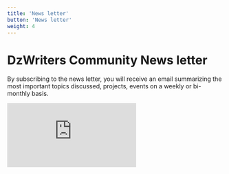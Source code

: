 ```yaml
---
title: 'News letter'
button: 'News letter'
weight: 4
---
```


# DzWriters Community News letter
By subscribing to the news letter, you will receive an email summarizing the most important topics discussed, projects, events on a weekly or bi-monthly basis.


<iframe src="https://dzwriters.substack.com/embed" frameborder="0" scrolling="no"></iframe>
